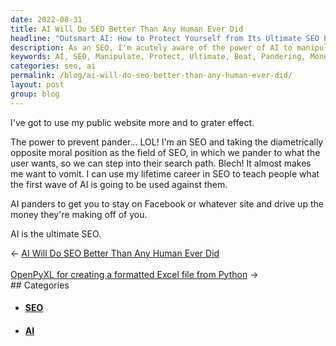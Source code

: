 ```yaml
---
date: 2022-08-31
title: AI Will Do SEO Better Than Any Human Ever Did
headline: "Outsmart AI: How to Protect Yourself from Its Ultimate SEO Power"
description: As an SEO, I'm acutely aware of the power of AI to manipulate users to make money. I'm determined to use my experience to teach people how to protect themselves against this. AI is the ultimate SEO, and I'm here to show you how to beat it. Read my blog post to learn more.
keywords: AI, SEO, Manipulate, Protect, Ultimate, Beat, Pandering, Money, Experience, Teach, Users
categories: seo, ai
permalink: /blog/ai-will-do-seo-better-than-any-human-ever-did/
layout: post
group: blog
---
```



I've got to use my public website more and to grater effect.

The power to prevent pander... LOL! I'm an SEO and taking the diametrically
opposite moral position as the field of SEO, in which we pander to what the
user wants, so we can step into their search path. Blech! It almost makes me
want to vomit. I can use my lifetime career in SEO to teach people what the
first wave of AI is going to be used against them.

AI panders to get you to stay on Facebook or whatever site and drive up the
money they're making off of you.

AI is the ultimate SEO.


<div class="arrow-links"><div class="post-nav-prev"><span class="arrow">&larr;&nbsp;</span><a href="/blog/ai-will-do-seo-better-than-any-human-ever-did/">AI Will Do SEO Better Than Any Human Ever Did</a></div> &nbsp; <div class="post-nav-next"><a href="/blog/openpyxl-for-creating-a-formatted-excel-file-from-python/">OpenPyXL for creating a formatted Excel file from Python</a><span class="arrow">&nbsp;&rarr;</span></div></div>
## Categories

<ul>
<li><h4><a href='/seo/'>SEO</a></h4></li>
<li><h4><a href='/ai/'>AI</a></h4></li></ul>